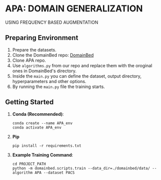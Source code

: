 # APA: DOMAIN GENERALIZATION

USING FREQUENCY BASED AUGMENTATION

## Preparing Environment
1. Prepare the datasets.
2. Clone the DomainBed repo: [DomainBed](https://github.com/facebookresearch/DomainBed.git)
3. Clone APA repo.
4. Use  `algorithms.py` from our repo and replace them with the oroginal ones in DomainBed's directory.
5. Inside the `main.py` you can define the dataset, output directory, hyperparameters and other options.
6. By running the `main.py` file the training starts.

   



## Getting Started
1. **Conda (Recommended)**: 
    ```shell
    conda create --name APA_env
    conda activate APA_env
    ```

2. **Pip**
    ```shell
    pip install -r requirements.txt
    ```

3. **Example Training Command**: 
    ```shell
    cd PROJECT_PATH 
    python -m domainbed.scripts.train --data_dir=./domainbed/data/ --algorithm APA --dataset PACS
    ```


